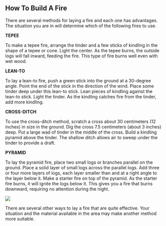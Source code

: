## How To Build A Fire

There are several methods for laying a fire and each one has advantages.
The situation you are in will determine which of the following fires to use.

**TEPEE**

To make a tepee fire, arrange the tinder and a few sticks of kindling in the shape of a tepee or cone. Light the center. As the tepee burns, the outside logs will fall inward, feeding the fire. This type of fire burns well even with wet wood.

**LEAN-TO**

To lay a lean-to fire, push a green stick into the ground at a 30-degree angle.
Point the end of the stick in the direction of the wind. Place some tinder deep under this lean-to stick.
Lean pieces of kindling against the lean-to stick.
Light the tinder. As the kindling catches fire from the tinder, add more kindling.

**CROSS-DITCH**

To use the cross-ditch method, scratch a cross about 30 centimeters (12 inches) in size in the ground. Dig the cross 7.5 centimeters (about 3 inches) deep. Put a large wad of tinder in the middle of the cross. Build a kindling pyramid above the tinder. The shallow ditch allows air to sweep under the tinder to provide a draft.

**PYRAMID**

To lay the pyramid fire, place two small logs or branches parallel on the ground. Place a solid layer of small logs across the parallel logs. Add three or four more layers of logs, each layer smaller than and at a right angle to the layer below it. Make a starter fire on top of the pyramid. As the starter fire burns, it will ignite the logs below it. This gives you a fire that burns downward, requiring no attention during the night.

![](file:///android_asset/images/fig07-05.png)

There are several other ways to lay a fire that are quite effective. Your situation and the material available in the area may make another method more suitable.